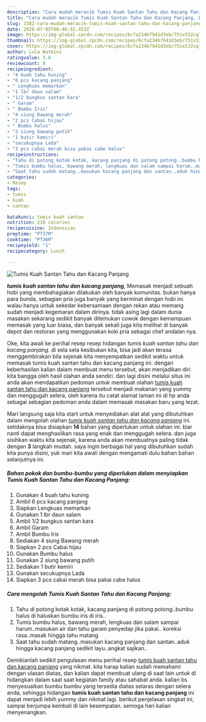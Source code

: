 ```yaml
---
description: "Cara mudah meracik Tumis Kuah Santan Tahu dan Kacang Panjang, Lezat Sekali"
title: "Cara mudah meracik Tumis Kuah Santan Tahu dan Kacang Panjang, Lezat Sekali"
slug: 3382-cara-mudah-meracik-tumis-kuah-santan-tahu-dan-kacang-panjang-lezat-sekali
date: 2020-07-05T00:46:52.453Z
image: https://img-global.cpcdn.com/recipes/6cfa234b7941d3eb/751x532cq70/tumis-kuah-santan-tahu-dan-kacang-panjang-foto-resep-utama.jpg
thumbnail: https://img-global.cpcdn.com/recipes/6cfa234b7941d3eb/751x532cq70/tumis-kuah-santan-tahu-dan-kacang-panjang-foto-resep-utama.jpg
cover: https://img-global.cpcdn.com/recipes/6cfa234b7941d3eb/751x532cq70/tumis-kuah-santan-tahu-dan-kacang-panjang-foto-resep-utama.jpg
author: Lula Watkins
ratingvalue: 3.8
reviewcount: 9
recipeingredient:
- "4 buah tahu kuning"
- "6 pcs kacang panjang"
- " Lengkuas memarkan"
- "1 lbr daun salam"
- "1/2 bungkus santan kara"
- " Garam"
- " Bumbu Iris"
- "4 siung Bawang merah"
- "2 pcs Cabai hijau"
- " Bumbu halus"
- "2 siung bawang putih"
- "1 butir kemiri"
- "secukupnya Lada"
- "3 pcs cabai merah bisa pakai cabe halus"
recipeinstructions:
- "Tahu di potong kotak kotak, kacang panjang di potong potong..bumbu halus di haluskan bumbu iris di iris.."
- "Tumis bumbu halus, bawang merah, lengkuas dan salam sampai harum..masukan air dan tahu garam penyedap jika pakai.. koreksi rasa..masak hingga tahu matang"
- "Saat tahu sudah matang..masukan kacang panjang dan santan..aduk hingga kacang panjang sedikit layu..angkat sajikan.."
categories:
- Resep
tags:
- tumis
- kuah
- santan

katakunci: tumis kuah santan 
nutrition: 218 calories
recipecuisine: Indonesian
preptime: "PT37M"
cooktime: "PT36M"
recipeyield: "1"
recipecategory: Lunch

---
```



![Tumis Kuah Santan Tahu dan Kacang Panjang](https://img-global.cpcdn.com/recipes/6cfa234b7941d3eb/751x532cq70/tumis-kuah-santan-tahu-dan-kacang-panjang-foto-resep-utama.jpg)

<b><i>tumis kuah santan tahu dan kacang panjang</i></b>, Memasak menjadi sebuah hobi yang membahagiakan dilakukan oleh banyak komunitas. bukan hanya para bunda, sebagian pria juga banyak yang berminat dengan hobi ini. walau hanya untuk sekedar kebersamaan dengan rekan atau memang sudah menjadi kegemaran dalam dirinya. tidak asing lagi dalam dunia masakan sekarang sedikit banyak ditemukan cowok dengan kemampuan memasak yang luar biasa, dan banyak sekali juga kita melihat di banyak depot dan restoran yang menggunakan koki pria sebagai chef andalan nya.



Oke, kita awali ke perihal resep resep hidangan <i>tumis kuah santan tahu dan kacang panjang</i>. di sela sela kesibukan kita, bisa jadi akan terasa menggembirakan bila sejenak kita menyempatkan sedikit waktu untuk memasak tumis kuah santan tahu dan kacang panjang ini. dengan keberhasilan kalian dalam membuat menu tersebut, akan menjadikan diri kita bangga oleh hasil olahan anda sendiri. dan lagi disini melalui situs ini anda akan mendapatkan pedoman untuk membuat olahan <u>tumis kuah santan tahu dan kacang panjang</u> tersebut menjadi makanan yang yummy dan menggugah selera, oleh karena itu catat alamat laman ini di hp anda sebagai sebagian pedoman anda dalam memasak masakan baru yang lezat.


Mari langsung saja kita start untuk menyediakan alat alat yang dibutuhkan dalam mengolah olahan <u><i>tumis kuah santan tahu dan kacang panjang</i></u> ini. setidaknya bisa disiapkan <b>14</b> bahan yang diperlukan untuk olahan ini. biar nanti dapat menghasilkan rasa yang enak dan menggugah selera. dan juga sisihkan waktu kita sejenak, karena anda akan membuatnya paling tidak dengan <b>3</b> langkah mudah. saya ingin berbagai hal yang dibutuhkan sudah kita punya disini, yuk mari kita awali dengan mengamati dulu bahan bahan selanjutnya ini.

<!--inarticleads1-->

##### Bahan pokok dan bumbu-bumbu yang diperlukan dalam menyiapkan Tumis Kuah Santan Tahu dan Kacang Panjang:

1. Gunakan 4 buah tahu kuning
1. Ambil 6 pcs kacang panjang
1. Siapkan  Lengkuas memarkan
1. Gunakan 1 lbr daun salam
1. Ambil 1/2 bungkus santan kara
1. Ambil  Garam
1. Ambil  Bumbu Iris
1. Sediakan 4 siung Bawang merah
1. Siapkan 2 pcs Cabai hijau
1. Gunakan  Bumbu halus
1. Gunakan 2 siung bawang putih
1. Sediakan 1 butir kemiri
1. Gunakan secukupnya Lada
1. Siapkan 3 pcs cabai merah bisa pakai cabe halus




<!--inarticleads2-->

##### Cara mengolah Tumis Kuah Santan Tahu dan Kacang Panjang:

1. Tahu di potong kotak kotak, kacang panjang di potong potong..bumbu halus di haluskan bumbu iris di iris..
1. Tumis bumbu halus, bawang merah, lengkuas dan salam sampai harum..masukan air dan tahu garam penyedap jika pakai.. koreksi rasa..masak hingga tahu matang
1. Saat tahu sudah matang..masukan kacang panjang dan santan..aduk hingga kacang panjang sedikit layu..angkat sajikan..




Demikianlah sedikit pengulasan menu perihal resep <u>tumis kuah santan tahu dan kacang panjang</u> yang nikmat. kita harap kalian sudah memahami dengan ulasan diatas, dan kalian dapat membuat ulang di saat lain untuk di hidangkan dalam saat saat kegiatan family atau sahabat anda. kalian bs menyesuaikan bumbu bumbu yang tersedia diatas selaras dengan selera anda, sehingga hidangan <b>tumis kuah santan tahu dan kacang panjang</b> ini dapat menjadi lebih yummy dan nikmat lagi. berikut penjelasan singkat ini, sampai berjumpa kembali di lain kesempatan. semoga hari kalian menyenangkan.
